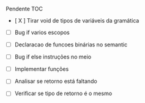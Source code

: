 Pendente TOC

- [ X ] Tirar void de tipos de variáveis da gramática

- [   ] Bug if varios escopos
- [   ] Declaracao de funcoes binárias no semantic
- [   ] Bug if else instruções no meio

- [   ] Implementar funções
- [   ] Analisar se retorno está faltando
- [   ] Verificar se tipo de retorno é o mesmo
